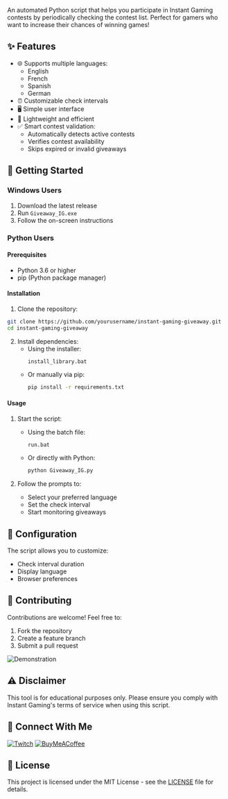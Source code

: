 An automated Python script that helps you participate in Instant Gaming contests by periodically checking the contest list. Perfect for gamers who want to increase their chances of winning games!

## ✨ Features

- 🌐 Supports multiple languages:
  - English
  - French
  - Spanish
  - German
- ⏰ Customizable check intervals
- 🖥️ Simple user interface
- 💪 Lightweight and efficient
- ✅ Smart contest validation:
  - Automatically detects active contests
  - Verifies contest availability
  - Skips expired or invalid giveaways

## 🚀 Getting Started

### Windows Users

1. Download the latest release
2. Run `Giveaway_IG.exe`
3. Follow the on-screen instructions

### Python Users

#### Prerequisites

- Python 3.6 or higher
- pip (Python package manager)

#### Installation

1. Clone the repository:
```bash
git clone https://github.com/yourusername/instant-gaming-giveaway.git
cd instant-gaming-giveaway
```

2. Install dependencies:
   - Using the installer:
     ```bash
     install_library.bat
     ```
   - Or manually via pip:
     ```bash
     pip install -r requirements.txt
     ```

#### Usage

1. Start the script:
   - Using the batch file:
     ```bash
     run.bat
     ```
   - Or directly with Python:
     ```bash
     python Giveaway_IG.py
     ```

2. Follow the prompts to:
   - Select your preferred language
   - Set the check interval
   - Start monitoring giveaways

## 📝 Configuration

The script allows you to customize:
- Check interval duration
- Display language
- Browser preferences

## 🤝 Contributing

Contributions are welcome! Feel free to:
1. Fork the repository
2. Create a feature branch
3. Submit a pull request

![Demonstration](https://i.imgur.com/bRdHCNm.gif)

## ⚠️ Disclaimer

This tool is for educational purposes only. Please ensure you comply with Instant Gaming's terms of service when using this script.

## 🔗 Connect With Me

[![Twitch](https://img.shields.io/badge/Twitch-9146FF?style=for-the-badge&logo=twitch&logoColor=white)](https://www.twitch.tv/michoko)
[![BuyMeACoffee](https://img.shields.io/badge/Buy%20Me%20a%20Coffee-ffdd00?style=for-the-badge&logo=buy-me-a-coffee&logoColor=black)](https://www.buymeacoffee.com/michoko)

## 📄 License

This project is licensed under the MIT License - see the [LICENSE](LICENSE) file for details.
